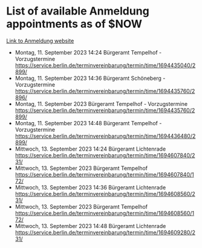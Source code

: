 # List of available Anmeldung appointments as of $NOW
[Link to Anmeldung website](https://service.berlin.de/terminvereinbarung/termin/tag.php?termin=1&anliegen[]=120686&dienstleisterlist=122210,122217,327316,122219,327312,122227,327314,122231,327346,122243,327348,122254,122252,329742,122260,329745,122262,329748,122271,327278,122273,327274,122277,327276,330436,122280,327294,122282,327290,122284,327292,122291,327270,122285,327266,122286,327264,122296,327268,150230,329760,122297,327286,122294,327284,122312,329763,122314,329775,122304,327330,122311,327334,122309,327332,317869,122281,327352,122279,329772,122283,122276,327324,122274,327326,122267,329766,122246,327318,122251,327320,122257,327322,122208,327298,122226,327300&herkunft=http%3A%2F%2Fservice.berlin.de%2Fdienstleistung%2F120686%2F)
- Montag, 11. September 2023 14:24 Bürgeramt Tempelhof - Vorzugstermine https://service.berlin.de/terminvereinbarung/termin/time/1694435040/2899/
- Montag, 11. September 2023 14:36 Bürgeramt Schöneberg - Vorzugstermine https://service.berlin.de/terminvereinbarung/termin/time/1694435760/2896/
- Montag, 11. September 2023  Bürgeramt Tempelhof - Vorzugstermine https://service.berlin.de/terminvereinbarung/termin/time/1694435760/2899/
- Montag, 11. September 2023 14:48 Bürgeramt Tempelhof - Vorzugstermine https://service.berlin.de/terminvereinbarung/termin/time/1694436480/2899/
- Mittwoch, 13. September 2023 14:24 Bürgeramt Lichtenrade https://service.berlin.de/terminvereinbarung/termin/time/1694607840/231/
- Mittwoch, 13. September 2023  Bürgeramt Tempelhof https://service.berlin.de/terminvereinbarung/termin/time/1694607840/172/
- Mittwoch, 13. September 2023 14:36 Bürgeramt Lichtenrade https://service.berlin.de/terminvereinbarung/termin/time/1694608560/231/
- Mittwoch, 13. September 2023  Bürgeramt Tempelhof https://service.berlin.de/terminvereinbarung/termin/time/1694608560/172/
- Mittwoch, 13. September 2023 14:48 Bürgeramt Lichtenrade https://service.berlin.de/terminvereinbarung/termin/time/1694609280/231/
